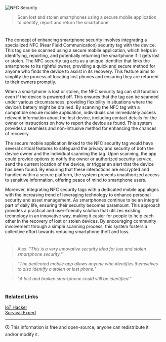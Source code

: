 ![NFC Security](https://github.com/user-attachments/assets/a21066bb-1ced-48c8-993c-e7e355c9316e)

> Scan lost and stolen smartphones using a secure mobile application to identify, report and return the smartphone.

#

The concept of enhancing smartphone security involves integrating a specialized NFC (Near Field Communication) security tag with the device. This tag can be scanned using a secure mobile application, which helps in identifying, reporting, and potentially returning the smartphone if it gets lost or stolen. The NFC security tag acts as a unique identifier that links the smartphone to its rightful owner, providing a quick and secure method for anyone who finds the device to assist in its recovery. This feature aims to simplify the process of locating lost phones and ensuring they are returned to their owners promptly.

When a smartphone is lost or stolen, the NFC security tag can still function even if the device is powered off. This ensures that the tag can be scanned under various circumstances, providing flexibility in situations where the device’s battery might be drained. By scanning the NFC tag with a compatible secure mobile application, individuals can immediately access relevant information about the lost device, including contact details for the owner or instructions on how to report the device as found. This system provides a seamless and non-intrusive method for enhancing the chances of recovery.

The secure mobile application linked to the NFC security tag would have several critical features to safeguard the privacy and security of both the device owner and the individual scanning the tag. Upon scanning, the app could provide options to notify the owner or authorized security service, send the current location of the device, or trigger an alert that the device has been found. By ensuring that these interactions are encrypted and handled within a secure platform, the system prevents unauthorized access to sensitive information, offering peace of mind to smartphone users.

Moreover, integrating NFC security tags with a dedicated mobile app aligns with the increasing trend of leveraging technology to enhance personal security and asset management. As smartphones continue to be an integral part of daily life, ensuring their security becomes paramount. This approach provides a practical and user-friendly solution that utilizes existing technology in an innovative way, making it easier for people to help each other in the recovery of lost or stolen devices. By encouraging community involvement through a simple scanning process, this system fosters a collective effort towards reducing smartphone theft and loss.

#

> Alex: "*This is a very innovative security idea for lost and stolen smartphone security.*"

> "*The dedicated mobile app allows anyone who identifies themselves to also identify a stolen or lost phone.*"

> "*A lost and broken smartphone could still be identified.*"

#
### Related Links

[IoT Hacker](https://chatgpt.com/g/g-ZeaWspw0A-iot-hacker)
<br>
[Survival Expert](https://chat.openai.com/g/g-J4RLVmtT5-survival-expert)

***
🛈 This information is free and open-source; anyone can redistribute it and/or modify it.
